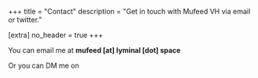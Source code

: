 +++
title = "Contact"
description = "Get in touch with Mufeed VH via email or twitter."

[extra]
no_header = true
+++

You can email me at <strong><span id="i_hate_spam"><noscript>mufeed [at] lyminal [dot] space</noscript></span></strong>

Or you can DM me on <a href="https://twitter.com/mufeedvh" target="_blank"><span class="fa-brands fa-twitter"></span></a>

<script>let email=document.getElementById("i_hate_spam"); email.innerHTML +=" mufeed"; email.innerHTML +=" [at]"; email.innerHTML +=" lyminal"; email.innerHTML +=" [dot]"; email.innerHTML +=" space";</script>
